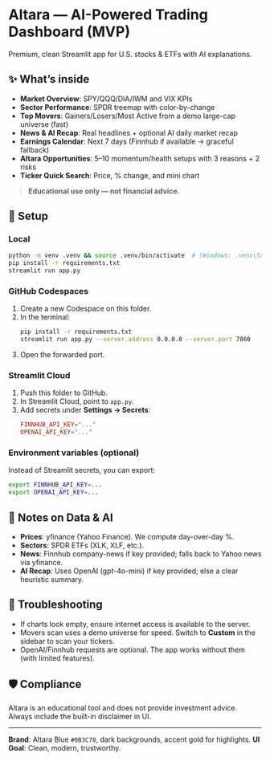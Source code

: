 # Altara — AI-Powered Trading Dashboard (MVP)

Premium, clean Streamlit app for U.S. stocks & ETFs with AI explanations.

## ✨ What’s inside
- **Market Overview**: SPY/QQQ/DIA/IWM and VIX KPIs
- **Sector Performance**: SPDR treemap with color-by-change
- **Top Movers**: Gainers/Losers/Most Active from a demo large-cap universe (fast)
- **News & AI Recap**: Real headlines + optional AI daily market recap
- **Earnings Calendar**: Next 7 days (Finnhub if available → graceful fallback)
- **Altara Opportunities**: 5–10 momentum/health setups with 3 reasons + 2 risks
- **Ticker Quick Search**: Price, % change, and mini chart

> **Educational use only — not financial advice.**

## 🔧 Setup

### Local
```bash
python -m venv .venv && source .venv/bin/activate  # (Windows: .venv\Scripts\activate)
pip install -r requirements.txt
streamlit run app.py
```

### GitHub Codespaces
1. Create a new Codespace on this folder.
2. In the terminal:
   ```bash
   pip install -r requirements.txt
   streamlit run app.py --server.address 0.0.0.0 --server.port 7860
   ```
3. Open the forwarded port.

### Streamlit Cloud
1. Push this folder to GitHub.
2. In Streamlit Cloud, point to `app.py`.
3. Add secrets under **Settings → Secrets**:
   ```toml
   FINNHUB_API_KEY="..."
   OPENAI_API_KEY="..."
   ```

### Environment variables (optional)
Instead of Streamlit secrets, you can export:
```bash
export FINNHUB_API_KEY=...
export OPENAI_API_KEY=...
```

## 🧠 Notes on Data & AI
- **Prices**: yfinance (Yahoo Finance). We compute day-over-day %.
- **Sectors**: SPDR ETFs (XLK, XLF, etc.).
- **News**: Finnhub company-news if key provided; falls back to Yahoo news via yfinance.
- **AI Recap**: Uses OpenAI (gpt-4o-mini) if key provided; else a clear heuristic summary.

## 🧪 Troubleshooting
- If charts look empty, ensure internet access is available to the server.
- Movers scan uses a demo universe for speed. Switch to **Custom** in the sidebar to scan your tickers.
- OpenAI/Finnhub requests are optional. The app works without them (with limited features).

## 🛡️ Compliance
Altara is an educational tool and does not provide investment advice. Always include the built-in disclaimer in UI.

---

**Brand**: Altara Blue `#0B3C78`, dark backgrounds, accent gold for highlights.
**UI Goal**: Clean, modern, trustworthy.